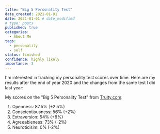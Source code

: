 ```yaml
---
title: "Big 5 Personality Test"
date_created: 2021-01-01
date: 2021-01-01 # date_modified
# type: posts
published: true
categories:
  - About Me
tags:
  - personality
  - self
status: finished
confidence: highly likely
importance: 3
---
```


I'm interested in tracking my personality test scores over time. Here are my results after the end of year 2020 and the changes from the same test I did last year:

My scores on the "Big 5 Personality Test" from [Truity.com](https://www.truity.com/personality-test/17315/test-results/12497855):
1. Openness: 87.5% (+2.5%)
2. Conscientiousness: 56% (+2%)
3. Extraversion: 54% (+8%)
4. Agreeableness: 73% (-2%)
5. Neuroticisim: 0% (-2%)